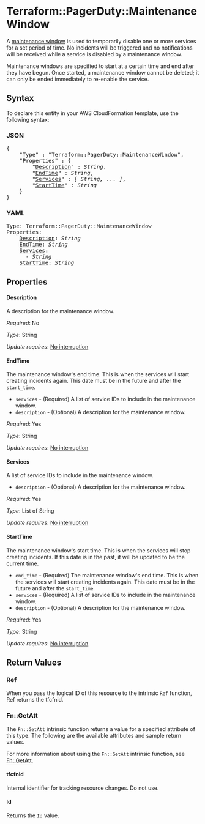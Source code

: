 # Terraform::PagerDuty::MaintenanceWindow

A [maintenance window](https://v2.developer.pagerduty.com/v2/page/api-reference#!/Maintenance_Windows/get_maintenance_windows) is used to temporarily disable one or more services for a set period of time. No incidents will be triggered and no notifications will be received while a service is disabled by a maintenance window.

Maintenance windows are specified to start at a certain time and end after they have begun. Once started, a maintenance window cannot be deleted; it can only be ended immediately to re-enable the service.

## Syntax

To declare this entity in your AWS CloudFormation template, use the following syntax:

### JSON

<pre>
{
    "Type" : "Terraform::PagerDuty::MaintenanceWindow",
    "Properties" : {
        "<a href="#description" title="Description">Description</a>" : <i>String</i>,
        "<a href="#endtime" title="EndTime">EndTime</a>" : <i>String</i>,
        "<a href="#services" title="Services">Services</a>" : <i>[ String, ... ]</i>,
        "<a href="#starttime" title="StartTime">StartTime</a>" : <i>String</i>
    }
}
</pre>

### YAML

<pre>
Type: Terraform::PagerDuty::MaintenanceWindow
Properties:
    <a href="#description" title="Description">Description</a>: <i>String</i>
    <a href="#endtime" title="EndTime">EndTime</a>: <i>String</i>
    <a href="#services" title="Services">Services</a>: <i>
      - String</i>
    <a href="#starttime" title="StartTime">StartTime</a>: <i>String</i>
</pre>

## Properties

#### Description

A description for the maintenance window.

_Required_: No

_Type_: String

_Update requires_: [No interruption](https://docs.aws.amazon.com/AWSCloudFormation/latest/UserGuide/using-cfn-updating-stacks-update-behaviors.html#update-no-interrupt)

#### EndTime

The maintenance window's end time. This is when the services will start creating incidents again. This date must be in the future and after the `start_time`.
* `services`    - (Required) A list of service IDs to include in the maintenance window.
* `description` - (Optional) A description for the maintenance window.

_Required_: Yes

_Type_: String

_Update requires_: [No interruption](https://docs.aws.amazon.com/AWSCloudFormation/latest/UserGuide/using-cfn-updating-stacks-update-behaviors.html#update-no-interrupt)

#### Services

A list of service IDs to include in the maintenance window.
* `description` - (Optional) A description for the maintenance window.

_Required_: Yes

_Type_: List of String

_Update requires_: [No interruption](https://docs.aws.amazon.com/AWSCloudFormation/latest/UserGuide/using-cfn-updating-stacks-update-behaviors.html#update-no-interrupt)

#### StartTime

The maintenance window's start time. This is when the services will stop creating incidents. If this date is in the past, it will be updated to be the current time.
* `end_time`    - (Required) The maintenance window's end time. This is when the services will start creating incidents again. This date must be in the future and after the `start_time`.
* `services`    - (Required) A list of service IDs to include in the maintenance window.
* `description` - (Optional) A description for the maintenance window.

_Required_: Yes

_Type_: String

_Update requires_: [No interruption](https://docs.aws.amazon.com/AWSCloudFormation/latest/UserGuide/using-cfn-updating-stacks-update-behaviors.html#update-no-interrupt)

## Return Values

### Ref

When you pass the logical ID of this resource to the intrinsic `Ref` function, Ref returns the tfcfnid.

### Fn::GetAtt

The `Fn::GetAtt` intrinsic function returns a value for a specified attribute of this type. The following are the available attributes and sample return values.

For more information about using the `Fn::GetAtt` intrinsic function, see [Fn::GetAtt](https://docs.aws.amazon.com/AWSCloudFormation/latest/UserGuide/intrinsic-function-reference-getatt.html).

#### tfcfnid

Internal identifier for tracking resource changes. Do not use.

#### Id

Returns the <code>Id</code> value.

